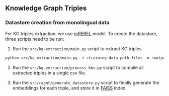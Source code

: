 ## Knowledge Graph Triples

### Datastore creation from monolingual data

For KG triples extraction, we use [mREBEL](https://huggingface.co/Babelscape/mrebel-base) model.
To create the datastore, three scripts need to be run:

1. Run the `src/kg-extraction/main.py` script to extract KG triples.
```sh
python src/kg-extraction/main.py -d <training-data-path-file> -o <output-directory-path>
```

2. Run the `src/kg-extraction/process_kbs.py` script to compile all extracted triples in a single csv file.

3. Run the `src/ragmt/generate_datastore.py` script to finally generate the embeddings for each triple, and store it in [FAISS](https://github.com/facebookresearch/faiss) index.
